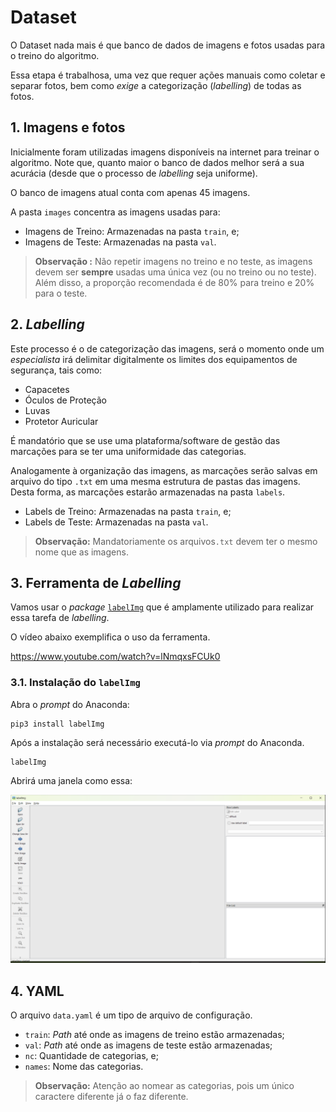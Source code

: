 # Dataset

O Dataset nada mais é que banco de dados de imagens e fotos usadas para o treino do algoritmo.

Essa etapa é trabalhosa, uma vez que requer ações manuais como coletar e separar fotos, bem como *exige* a categorização (_labelling_) de todas as fotos.

## 1. Imagens e fotos

Inicialmente foram utilizadas imagens disponíveis na internet para treinar o algoritmo. Note que, quanto maior o banco de dados melhor será a sua acurácia (desde que o processo de _labelling_ seja uniforme).

O banco de imagens atual conta com apenas 45 imagens.

A pasta `images` concentra as imagens usadas para:

* Imagens de Treino: Armazenadas na pasta `train`, e;
* Imagens de Teste: Armazenadas na pasta `val`.

> **Observação :** Não repetir imagens no treino e no teste, as imagens devem ser **sempre** usadas uma única vez (ou no treino ou no teste). Além disso, a proporção recomendada é de 80% para treino e 20% para o teste.

## 2. _Labelling_

Este processo é o de categorização das imagens, será o momento onde um *especialista* irá delimitar digitalmente os limites dos equipamentos de segurança, tais como:

* Capacetes
* Óculos de Proteção
* Luvas
* Protetor Auricular

É mandatório que se use uma plataforma/software de gestão das marcações para se ter uma uniformidade das categorias.

Analogamente à organização das imagens, as marcações serão salvas em arquivo do tipo `.txt` em uma mesma estrutura de pastas das imagens. Desta forma, as marcações estarão armazenadas na pasta `labels`.

* Labels de Treino: Armazenadas na pasta `train`, e;
* Labels de Teste: Armazenadas na pasta `val`.

> **Observação:** Mandatoriamente os arquivos`.txt` devem ter o mesmo nome que as imagens.

## 3. Ferramenta de _Labelling_

Vamos usar o _package_ [`labelImg`](https://pypi.org/project/labelImg/) que é amplamente utilizado para realizar essa tarefa de _labelling_.

O vídeo abaixo exemplifica o uso da ferramenta.

https://www.youtube.com/watch?v=lNmqxsFCUk0

### 3.1. Instalação do `labelImg`

Abra o _prompt_ do Anaconda:

```
pip3 install labelImg
```

Após a instalação será necessário executá-lo via _prompt_ do Anaconda.

```
labelImg
```

Abrirá uma janela como essa:

![Janela do labelImg](./01.png)

## 4. YAML

O arquivo `data.yaml` é um tipo de arquivo de configuração.

* `train`: _Path_ até onde as imagens de treino estão armazenadas;
* `val`: _Path_ até onde as imagens de teste estão armazenadas;
* `nc`: Quantidade de categorias, e;
* `names`: Nome das categorias.

> **Observação:** Atenção ao nomear as categorias, pois um único caractere diferente já o faz diferente.
